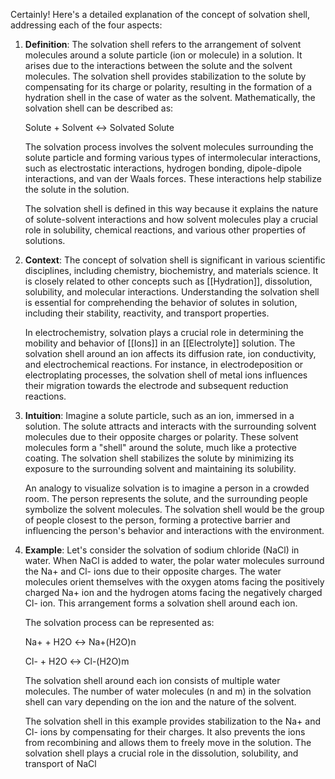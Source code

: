 
Certainly! Here's a detailed explanation of the concept of solvation shell, addressing each of the four aspects:

1. **Definition**: The solvation shell refers to the arrangement of solvent molecules around a solute particle (ion or molecule) in a solution. It arises due to the interactions between the solute and the solvent molecules. The solvation shell provides stabilization to the solute by compensating for its charge or polarity, resulting in the formation of a hydration shell in the case of water as the solvent. Mathematically, the solvation shell can be described as:

   Solute + Solvent ↔ Solvated Solute

   The solvation process involves the solvent molecules surrounding the solute particle and forming various types of intermolecular interactions, such as electrostatic interactions, hydrogen bonding, dipole-dipole interactions, and van der Waals forces. These interactions help stabilize the solute in the solution.

   The solvation shell is defined in this way because it explains the nature of solute-solvent interactions and how solvent molecules play a crucial role in solubility, chemical reactions, and various other properties of solutions.

2. **Context**: The concept of solvation shell is significant in various scientific disciplines, including chemistry, biochemistry, and materials science. It is closely related to other concepts such as [[Hydration]], dissolution, solubility, and molecular interactions. Understanding the solvation shell is essential for comprehending the behavior of solutes in solution, including their stability, reactivity, and transport properties.

   In electrochemistry, solvation plays a crucial role in determining the mobility and behavior of [[Ions]] in an [[Electrolyte]] solution. The solvation shell around an ion affects its diffusion rate, ion conductivity, and electrochemical reactions. For instance, in electrodeposition or electroplating processes, the solvation shell of metal ions influences their migration towards the electrode and subsequent reduction reactions.

3. **Intuition**: Imagine a solute particle, such as an ion, immersed in a solution. The solute attracts and interacts with the surrounding solvent molecules due to their opposite charges or polarity. These solvent molecules form a "shell" around the solute, much like a protective coating. The solvation shell stabilizes the solute by minimizing its exposure to the surrounding solvent and maintaining its solubility.

   An analogy to visualize solvation is to imagine a person in a crowded room. The person represents the solute, and the surrounding people symbolize the solvent molecules. The solvation shell would be the group of people closest to the person, forming a protective barrier and influencing the person's behavior and interactions with the environment.

4. **Example**: Let's consider the solvation of sodium chloride (NaCl) in water. When NaCl is added to water, the polar water molecules surround the Na+ and Cl- ions due to their opposite charges. The water molecules orient themselves with the oxygen atoms facing the positively charged Na+ ion and the hydrogen atoms facing the negatively charged Cl- ion. This arrangement forms a solvation shell around each ion.

   The solvation process can be represented as:

   Na+ + H2O ↔ Na+(H2O)n
   
   Cl- + H2O ↔ Cl-(H2O)m
   
   The solvation shell around each ion consists of multiple water molecules. The number of water molecules (n and m) in the solvation shell can vary depending on the ion and the nature of the solvent.

   The solvation shell in this example provides stabilization to the Na+ and Cl- ions by compensating for their charges. It also prevents the ions from recombining and allows them to freely move in the solution. The solvation shell plays a crucial role in the dissolution, solubility, and transport of NaCl